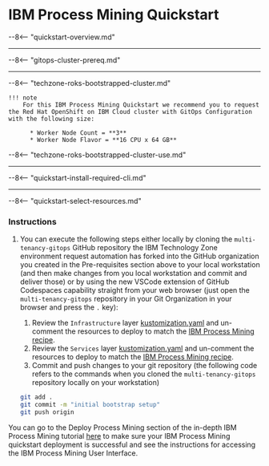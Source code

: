 # IBM Process Mining Quickstart

<!--- cSpell:ignore qube cntk autoplay allowfullscreen Codespaces -->


--8<-- "quickstart-overview.md"

---

--8<-- "gitops-cluster-prereq.md"

---

--8<-- "techzone-roks-bootstrapped-cluster.md"

    !!! note
        For this IBM Process Mining Quickstart we recommend you to request the Red Hat OpenShift on IBM Cloud cluster with GitOps Configuration with the following size:
          
          * Worker Node Count = **3**
          * Worker Node Flavor = **16 CPU x 64 GB**

--8<-- "techzone-roks-bootstrapped-cluster-use.md"

---

--8<-- "quickstart-install-required-cli.md"

---

--8<-- "quickstart-select-resources.md"

### Instructions

1. You can execute the following steps either locally by cloning the `multi-tenancy-gitops` GitHub repository the IBM Technology Zone environment request automation has forked into the GitHub organization you created in the Pre-requisites section above to your local workstation (and then make changes from you local workstation and commit and deliver those) or by using the new VSCode extension of GitHub Codespaces capability straight from your web browser (just open the `multi-tenancy-gitops` repository in your Git Organization in your browser and press the `.` key):
   
    1. Review the `Infrastructure` layer [kustomization.yaml](https://github.com/cloud-native-toolkit/multi-tenancy-gitops/blob/master/0-bootstrap/single-cluster/1-infra/kustomization.yaml) and un-comment the resources to deploy to match the [IBM Process Mining recipe](https://github.com/cloud-native-toolkit/multi-tenancy-gitops/blob/master/doc/process-mining-recipe.md#infrastructure---kustomizationyaml).
    1. Review the `Services` layer [kustomization.yaml](https://github.com/cloud-native-toolkit/multi-tenancy-gitops/blob/master/0-bootstrap/single-cluster/2-services/kustomization.yaml) and un-comment the resources to deploy to match the [IBM Process Mining recipe](https://github.com/cloud-native-toolkit/multi-tenancy-gitops/blob/master/doc/process-mining-recipe.md#services---kustomizationyaml).
    1. Commit and push changes to your git repository (the following code refers to the commands when you cloned the `multi-tenancy-gitops` repository locally on your workstation)
    ```bash
    git add .
    git commit -m "initial bootstrap setup"
    git push origin
    ```

You can go to the Deploy Process Mining section of the in-depth IBM Process Mining tutorial [here](../guides/cp4ba/process-mining/deployment/ibm-cloud.md#ibm-db2-ibm-entitlement-key) to make sure your IBM Process Mining quickstart deployment is successful and see the instructions for accessing the IBM Process Mining User Interface.